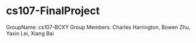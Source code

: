 # cs107-FinalProject

GroupName: cs107-BCXY
Group Members: Charles Harrington, Bowen Zhu, Yaxin Lei, Xiang Bai


